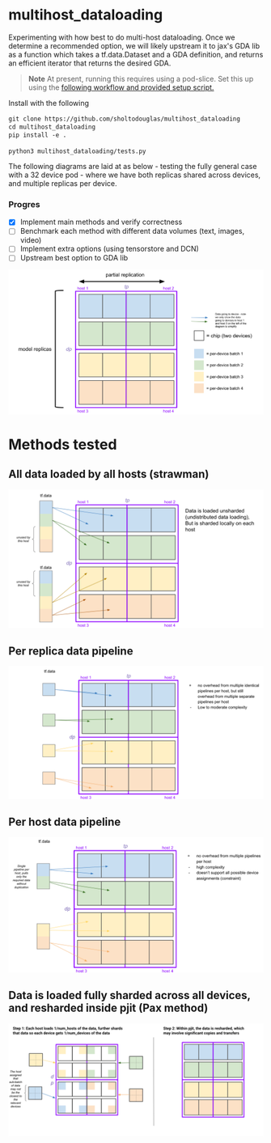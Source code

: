# multihost_dataloading
Experimenting with how best to do multi-host dataloading. Once we determine a recommended option, we will likely upstream it to jax's GDA lib as a function which takes a tf.data.Dataset and a GDA definition, and returns an efficient iterator that returns the desired GDA.

> **Note**
> At present, running this requires using a pod-slice. Set this up using the [following workflow and provided setup script.](https://github.com/sholtodouglas/multihost_dataloading/blob/main/workflow_setup/cloud_tpu_workflow.md)

Install with the following

```
git clone https://github.com/sholtodouglas/multihost_dataloading
cd multihost_dataloading
pip install -e .

python3 multihost_dataloading/tests.py
```

The following diagrams are laid at as below - testing the fully general case with a 32 device pod - where we have both replicas shared across devices, and multiple replicas per device. 

### Progres
- [x] Implement main methods and verify correctness
- [ ] Benchmark each method with different data volumes (text, images, video)
- [ ] Implement extra options (using tensorstore and DCN)
- [ ] Upstream best option to GDA lib

![image](assets/layout.png)

# Methods tested



## All data loaded by all hosts (strawman)

![image](assets/strawman.png)


## Per replica data pipeline

![image](assets/per_replica.png)

## Per host data pipeline

![image](assets/per_host.png)

## Data is loaded fully sharded across all devices, and resharded inside pjit (Pax method)

![image](assets/pax.png)
